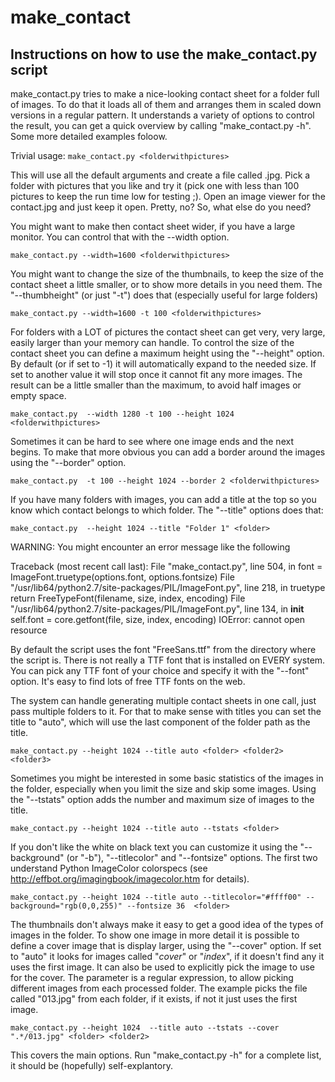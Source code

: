# make_contact

## Instructions on how to use the make_contact.py script

make_contact.py tries to make a nice-looking contact sheet for a folder full of
images. To do that it loads all of them and arranges them in scaled down
versions in a regular pattern. It understands a variety of options to control
the result, you can get a quick overview by calling "make_contact.py -h". Some
more detailed examples foloow.

Trivial usage: `make_contact.py <folderwithpictures>`

This will use all the default arguments and create a file called
<folderwithpictures>.jpg. Pick a folder with pictures that you like and try it
(pick one with less than 100 pictures to keep the run time low for testing ;).
Open an image viewer for the contact.jpg and just keep it open. Pretty, no? So,
what else do you need?

You might want to make then contact sheet wider, if you have a large monitor.
You can control that with the --width option.

`make_contact.py --width=1600 <folderwithpictures>`


You might want to change the size of the thumbnails, to keep the size of the
contact sheet a little smaller, or to show more details in you need them. The
"--thumbheight" (or just "-t") does that (especially useful for large folders)

`make_contact.py --width=1600 -t 100 <folderwithpictures>`


For folders with a LOT of pictures the contact sheet can get very, very large,
easily larger than your memory can handle. To control the size of the
contact sheet you can define a maximum height using the "--height" option. By
default (or if set to -1) it will automatically expand to the needed size. If set
to another value it will stop once it cannot fit any more images. The result
can be a little smaller than the maximum, to avoid half images or empty space.

`make_contact.py  --width 1280 -t 100 --height 1024 <folderwithpictures>`


Sometimes it can be hard to see where one image ends and the next begins. To
make that more obvious you can add a border around the images using the
"--border" option.

`make_contact.py  -t 100 --height 1024 --border 2 <folderwithpictures>`


If you have many folders with images, you can add a title at the top so you know
which contact belongs to which folder. The "--title" options does that:

`make_contact.py  --height 1024 --title "Folder 1" <folder>`

WARNING: You might encounter an error message like the following

Traceback (most recent call last):
  File "make_contact.py", line 504, in <module>
    font = ImageFont.truetype(options.font, options.fontsize)
  File "/usr/lib64/python2.7/site-packages/PIL/ImageFont.py", line 218, in truetype
    return FreeTypeFont(filename, size, index, encoding)
  File "/usr/lib64/python2.7/site-packages/PIL/ImageFont.py", line 134, in __init__
    self.font = core.getfont(file, size, index, encoding)
IOError: cannot open resource

By default the script uses the font "FreeSans.ttf" from the directory where the script is. 
There is not really a TTF font that
is installed on EVERY system. You can pick any TTF font of your choice and
specify it with the "--font" option. It's easy to find lots of free TTF fonts on
the web.


The system can handle generating multiple contact sheets in one call, just pass
multiple folders to it. For that to make sense with titles you can set the title
to "auto", which will use the last component of the folder path as the title.

`make_contact.py --height 1024 --title auto <folder> <folder2> <folder3>`


Sometimes you might be interested in some basic statistics of the images in the
folder, especially when you limit the size and skip some images. Using the
"--tstats" option adds the number and maximum size of images to the title.

`make_contact.py --height 1024 --title auto --tstats <folder>`


If you don't like the white on black text you can customize it using the
"--background" (or "-b"), "--titlecolor" and "--fontsize" options. The first two
understand Python ImageColor colorspecs (see
http://effbot.org/imagingbook/imagecolor.htm for details).

`make_contact.py --height 1024 --title auto --titlecolor="#ffff00" --background="rgb(0,0,255)" --fontsize 36  <folder>`


The thumbnails don't always make it easy to get a good idea of the types of
images in the folder. To show one image in more detail it is possible to define
a cover image that is display larger, using the "--cover" option. If set to
"auto" it looks for images called "*cover*" or "*index*", if it doesn't find any
it uses the first image. It can also be used to explicitly pick the image to use
for the cover. The parameter is a regular expression, to allow picking different
images from each processed folder. The example picks the file called "013.jpg"
from each folder, if it exists, if not it just uses the first image.

`make_contact.py --height 1024  --title auto --tstats --cover ".*/013.jpg" <folder> <folder2>`


This covers the main options. Run "make_contact.py -h" for a complete list, it
should be (hopefully) self-explantory.

